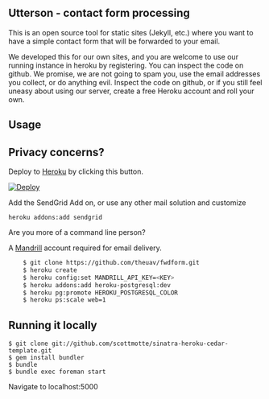 Utterson - contact form processing
----------------------------------

This is an open source tool for static sites (Jekyll, etc.) where you want 
to have a simple contact form that will be forwarded to your email.

We developed this for our own sites, and you are welcome to use our running
instance in heroku by registering.  You can inspect the code on github.  We
promise, we are not going to spam you, use the email addresses you collect,
or do anything evil.  Inspect the code on github, or if you still feel uneasy
about using our server, create a free Heroku account and roll your own.

Usage
-----



Privacy concerns?
-----------------

Deploy to [Heroku](http://www.heroku.com) by clicking this button.

[![Deploy](https://www.herokucdn.com/deploy/button.png)](https://heroku.com/deploy)

Add the SendGrid Add on, or use any other mail solution and customize

```
heroku addons:add sendgrid
```

Are you more of a command line person?

A [Mandrill](http://mandrill.com) account required for email delivery.

```bash
    $ git clone https://github.com/theuav/fwdform.git
    $ heroku create
    $ heroku config:set MANDRILL_API_KEY=<KEY>
    $ heroku addons:add heroku-postgresql:dev
    $ heroku pg:promote HEROKU_POSTGRESQL_COLOR
    $ heroku ps:scale web=1
```


Running it locally
------------------

```
$ git clone git://github.com/scottmotte/sinatra-heroku-cedar-template.git
$ gem install bundler
$ bundle
$ bundle exec foreman start
```

Navigate to localhost:5000

